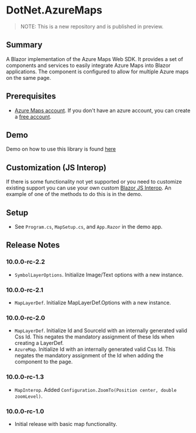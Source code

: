 # DotNet.AzureMaps

> NOTE: This is a new repository and is published in preview.

## Summary
A Blazor implementation of the Azure Maps Web SDK. 
It provides a set of components and services to easily integrate Azure Maps into Blazor applications.
The component is configured to allow for multiple Azure maps on the same page.
## Prerequisites
- [Azure Maps account](https://learn.microsoft.com/en-us/azure/azure-maps/quick-demo-map-app#create-an-azure-maps-account).
If you don't have an azure account, you can create a [free account](https://azure.microsoft.com).

## Demo
Demo on how to use this library is found 
[here](https://github.com/marqdouj/dotnet.azuremaps/tree/master/demo/Sandbox)

## Customization (JS Interop)
If there is some functionality not yet supported or you need to customize existing support
you can use your own custom [Blazor JS Interop](https://learn.microsoft.com/en-us/aspnet/core/blazor/javascript-interoperability/).
An example of one of the methods to do this is in the demo.

## Setup
- See `Program.cs`, `MapSetup.cs`, and `App.Razor` in the demo app.

## Release Notes
### 10.0.0-rc-2.2
- `SymbolLayerOptions`. Initialize Image/Text options with a new instance.

### 10.0.0-rc-2.1
- `MapLayerDef`. Initialize MapLayerDef.Options with a new instance.

### 10.0.0-rc-2.0
- `MapLayerDef`. Initialize Id and SourceId with an internally generated valid Css Id.
  This negates the mandatory assignment of these Ids when creating a LayerDef.
- `AzureMap`. Initialize Id with an internally generated valid Css Id.
  This negates the mandatory assignment of the Id when adding the component to the page.

### 10.0.0-rc-1.3
- `MapInterop`. Added `Configuration.ZoomTo(Position center, double zoomLevel)`.

### 10.0.0-rc-1.0
- Initial release with basic map functionality.
